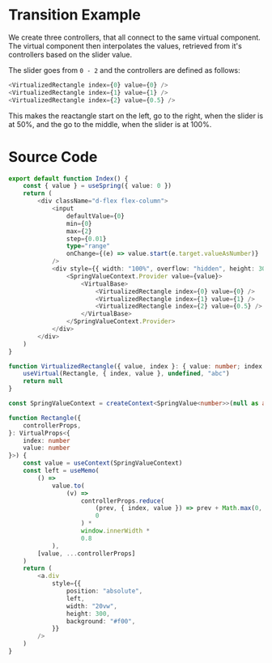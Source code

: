 # Transition Example

We create three controllers, that all connect to the same virtual component. The virtual component then interpolates the values, retrieved from it's controllers based on the slider value.

The slider goes from `0 - 2` and the controllers are defined as follows:

```typescript
<VirtualizedRectangle index={0} value={0} />
<VirtualizedRectangle index={1} value={1} />
<VirtualizedRectangle index={2} value={0.5} />
```

This makes the reactangle start on the left, go to the right, when the slider is at 50%, and the go to the middle, when the slider is at 100%.

# Source Code

```typescript
export default function Index() {
    const { value } = useSpring({ value: 0 })
    return (
        <div className="d-flex flex-column">
            <input
                defaultValue={0}
                min={0}
                max={2}
                step={0.01}
                type="range"
                onChange={(e) => value.start(e.target.valueAsNumber)}
            />
            <div style={{ width: "100%", overflow: "hidden", height: 300, position: "relative" }}>
                <SpringValueContext.Provider value={value}>
                    <VirtualBase>
                        <VirtualizedRectangle index={0} value={0} />
                        <VirtualizedRectangle index={1} value={1} />
                        <VirtualizedRectangle index={2} value={0.5} />
                    </VirtualBase>
                </SpringValueContext.Provider>
            </div>
        </div>
    )
}

function VirtualizedRectangle({ value, index }: { value: number; index: number }) {
    useVirtual(Rectangle, { index, value }, undefined, "abc")
    return null
}

const SpringValueContext = createContext<SpringValue<number>>(null as any)

function Rectangle({
    controllerProps,
}: VirtualProps<{
    index: number
    value: number
}>) {
    const value = useContext(SpringValueContext)
    const left = useMemo(
        () =>
            value.to(
                (v) =>
                    controllerProps.reduce(
                        (prev, { index, value }) => prev + Math.max(0, 1 - Math.abs(v - index)) * value,
                        0
                    ) *
                    window.innerWidth *
                    0.8
            ),
        [value, ...controllerProps]
    )
    return (
        <a.div
            style={{
                position: "absolute",
                left,
                width: "20vw",
                height: 300,
                background: "#f00",
            }}
        />
    )
}
```
